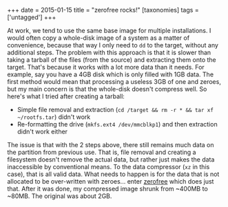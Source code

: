 +++
date = 2015-01-15
title = "zerofree rocks!"
[taxonomies]
tags = ['untagged']
+++

At work, we tend to use the same base image for multiple installations.
I would often copy a whole-disk image of a system as a matter of
convenience, because that way I only need to `dd` to the target, without
any additional steps. The problem with this approach is that it is
slower than taking a tarball of the files (from the source) and
extracting them onto the target. That's because it works with a lot
more data than it needs. For example, say you have a 4GB disk which is
only filled with 1GB data. The first method would mean that processing a
useless 3GB of one and zeroes, but my main concern is that the
whole-disk doesn't compress well. So here's what I tried after
creating a tarball:

-   Simple file removal and extraction
    (`cd /target && rm -r * && tar xf ~/rootfs.tar`) didn't work
-   Re-formatting the drive (`mkfs.ext4 /dev/mmcblkp1`) and then
    extraction didn't work either

The issue is that with the 2 steps above, there still remains much data
on the partition from previous use. That is, file removal and creating a
filesystem doesn't remove the actual data, but rather just makes the
data inaccessible by conventional means. To the data compressor (`xz` in
this case), that is all valid data. What needs to happen is for the data
that is not allocated to be over-written with zeroes... enter
[zerofree] which does just that. After it was done, my compressed image
shrunk from ~400MB to ~80MB. The original was about 2GB.

  [zerofree]: https://packages.debian.org/sid/zerofree
